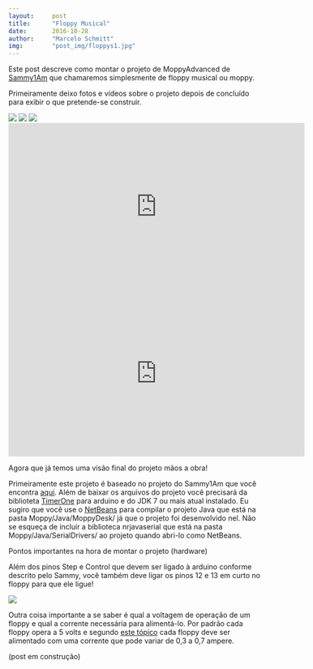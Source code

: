 ```yaml
---
layout:     post
title:      "Floppy Musical"
date:       2016-10-28
author:     "Marcelo Schmitt"
img:        "post_img/floppys1.jpg"
---
```


Este post descreve como montar o projeto de MoppyAdvanced de <a href="https://github.com/SammyIAm">Sammy1Am</a>
que chamaremos simplesmente de floppy musical ou moppy.

Primeiramente deixo fotos e vídeos sobre o projeto depois de concluído para exibir o que pretende-se construir.

<img src="{{ site.baseurl }}/post_img/floppys1.jpg" style="margin: 0 auto; max-height: 390px;">

<img src="{{ site.baseurl }}/post_img/floppys2.jpg" style="margin: 0 auto; max-height: 390px;">

<img src="{{ site.baseurl }}/post_img/floppys3.jpg" style="margin: 0 auto; max-height: 390px;">


<iframe width="584" height="329" src="https://www.youtube.com/watch?v=hsN9MINXFiQ" frameborder="0" allowfullscreen></iframe>

<iframe width="584" height="329" src="https://www.youtube.com/watch?v=Z7V2LiwLtbM" frameborder="0" allowfullscreen></iframe>

Agora que já temos uma visão final do projeto mãos a obra!

Primeiramente este projeto é baseado no projeto do Sammy1Am que você encontra <a href="https://github.com/SammyIAm/Moppy">aqui</a>.
Além de baixar os arquivos do projeto você precisará da biblioteta <a href="https://code.google.com/archive/p/arduino-timerone/downloads">TimerOne</a>
para arduino e do JDK 7 ou mais atual instalado. Eu sugiro que você use o <a href="https://netbeans.org/">NetBeans</a> para compilar 
o projeto Java que está na pasta Moppy/Java/MoppyDesk/ já que o projeto foi desenvolvido nel. Não se esqueça de incluír a biblioteca
nrjavaserial que está na pasta Moppy/Java/SerialDrivers/ ao projeto quando abri-lo como NetBeans.

Pontos importantes na hora de montar o projeto (hardware)

Além dos pinos Step e Control que devem ser ligado à arduino conforme descrito pelo Sammy, você também deve ligar os pinos 12 e 13
em curto no floppy para que ele ligue! 

<img src="{{ site.baseurl }}/post_img/pinagem-floppys.jpg" style="margin: 0 auto; max-height: 390px;">

Outra coisa importante a se saber é qual a voltagem de operação de um floppy e qual a corrente necessária para alimentá-lo.
Por padrão cada floppy opera a 5 volts e segundo <a href="http://forum.arduino.cc/index.php?topic=152419.0">este tópico</a> cada 
floppy deve ser alimentado com uma corrente que pode variar de 0,3 a 0,7 ampere.

(post em construção)

